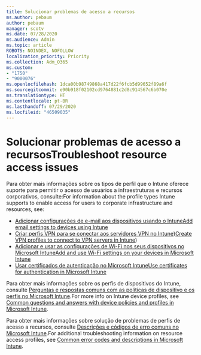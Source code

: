```yaml
---
title: Solucionar problemas de acesso a recursos
ms.author: pebaum
author: pebaum
manager: scotv
ms.date: 07/28/2020
ms.audience: Admin
ms.topic: article
ROBOTS: NOINDEX, NOFOLLOW
localization_priority: Priority
ms.collection: Adm_O365
ms.custom:
- "1750"
- "9000076"
ms.openlocfilehash: 1dca00b98749868a417d22f6fcb5d99652f89a6f
ms.sourcegitcommit: e90b918f02102cd9764881c2d8c914567c6b070e
ms.translationtype: HT
ms.contentlocale: pt-BR
ms.lasthandoff: 07/29/2020
ms.locfileid: "46509035"
---
```

# <a name="troubleshoot-resource-access-issues"></a><span data-ttu-id="7e28e-102">Solucionar problemas de acesso a recursos</span><span class="sxs-lookup"><span data-stu-id="7e28e-102">Troubleshoot resource access issues</span></span>

<span data-ttu-id="7e28e-103">Para obter mais informações sobre os tipos de perfil que o Intune oferece suporte para permitir o acesso de usuários a infraestruturas e recursos corporativos, consulte:</span><span class="sxs-lookup"><span data-stu-id="7e28e-103">For information about the profile types Intune supports to enable access for users to corporate infrastructure and resources, see:</span></span>

- [<span data-ttu-id="7e28e-104">Adicionar configurações de e-mail aos dispositivos usando o Intune</span><span class="sxs-lookup"><span data-stu-id="7e28e-104">Add email settings to devices using Intune</span></span>](https://docs.microsoft.com/intune/email-settings-configure)
- <span data-ttu-id="7e28e-105">[Criar perfis VPN para se conectar aos servidores VPN no Intune](https://docs.microsoft.com/intune/vpn-settings-configure))</span><span class="sxs-lookup"><span data-stu-id="7e28e-105">[Create VPN profiles to connect to VPN servers in Intune](https://docs.microsoft.com/intune/vpn-settings-configure))</span></span>
- [<span data-ttu-id="7e28e-106">Adicionar e usar as configurações de Wi-Fi nos seus dispositivos no Microsoft Intune</span><span class="sxs-lookup"><span data-stu-id="7e28e-106">Add and use Wi-Fi settings on your devices in Microsoft Intune</span></span>](https://docs.microsoft.com/intune/wi-fi-settings-configure)
- [<span data-ttu-id="7e28e-107">Usar certificados de autenticação no Microsoft Intune</span><span class="sxs-lookup"><span data-stu-id="7e28e-107">Use certificates for authentication in Microsoft Intune</span></span>](https://docs.microsoft.com/intune/certificates-configure)

<span data-ttu-id="7e28e-108">Para obter mais informações sobre os perfis de dispositivos do Intune, consulte [Perguntas e respostas comuns com as políticas de dispositivo e os perfis no Microsoft Intune](https://docs.microsoft.com/intune/device-profile-troubleshoot).</span><span class="sxs-lookup"><span data-stu-id="7e28e-108">For more info on Intune device profiles, see [Common questions and answers with device policies and profiles in Microsoft Intune](https://docs.microsoft.com/intune/device-profile-troubleshoot).</span></span>

<span data-ttu-id="7e28e-109">Para obter mais informações sobre solução de problemas de perfis de acesso a recursos, consulte [Descrições e códigos de erro comuns no Microsoft Intune](https://docs.microsoft.com/intune/troubleshoot-company-resource-access-problems).</span><span class="sxs-lookup"><span data-stu-id="7e28e-109">For additional troubleshooting information on resource access profiles, see [Common error codes and descriptions in Microsoft Intune](https://docs.microsoft.com/intune/troubleshoot-company-resource-access-problems).</span></span>